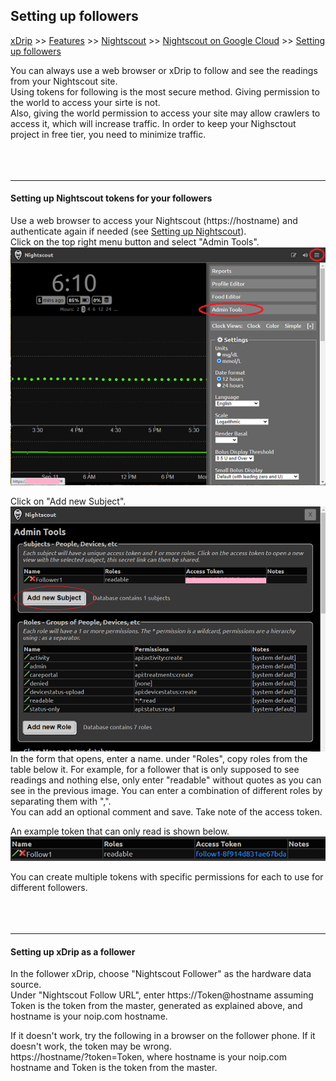 ## Setting up followers  
[xDrip](../../README.md) >> [Features](../Features_page) >> [Nightscout](../Nightscout_page) >> [Nightscout on Google Cloud](./GoogleCloud) >> [Setting up followers](NS_Followers)  
  
You can always use a web browser or xDrip to follow and see the readings from your Nightscout site.  
Using tokens for following is the most secure method.  Giving permission to the world to access your sirte is not.  
Also, giving the world permission to access your site may allow crawlers to access it, which will increase traffic.  In order to keep your Nighsctout project in free tier, you need to minimize traffic.  
<br/>  
<br/>  
  
---    
  
#### **Setting up Nightscout tokens for your followers**
  
Use a web browser to access your Nightscout (https://hostname) and authenticate again if needed (see [Setting up Nightscout](./NS_setup)).  
Click on the top right menu button and select "Admin Tools".  
![](./images/AdminTools.png)  
  
Click on "Add new Subject".  
![](./images/Tokens.png)  
In the form that opens, enter a name.  under "Roles", copy roles from the table below it.  For example, for a follower that is only supposed to see readings and nothing else, only enter "readable" without quotes as you can see in the previous image.  You can enter a combination of different roles by separating them with ",".  
You can add an optional comment and save.  Take note of the access token.  
  
An example token that can only read is shown below.  
![](./images/TokenReadable.png)  
  
You can create multiple tokens with specific permissions for each to use for different followers.  
<br/>  
<br/>  
  
---  
  
#### **Setting up xDrip as a follower**  
  
In the follower xDrip, choose "Nightscout Follower" as the hardware data source.  
Under "Nightscout Follow URL", enter https://Token@hostname assuming Token is the token from the master, generated as explained above, and hostname is your noip.com hostname.  
  
If it doesn't work, try the following in a browser on the follower phone.  If it doesn't work, the token may be wrong.  
https://hostname/?token=Token, where hostname is your noip.com hostname and Token is the token from the master.  
  
